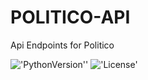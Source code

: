 # POLITICO-API
Api Endpoints for Politico

!['PythonVersion''](https://img.shields.io/badge/python-3.6.7-yellow.svg)
!['License'](https://img.shields.io/badge/License-MIT-green.svg)
